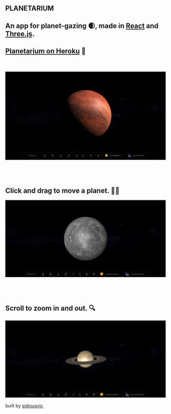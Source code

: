 ## PLANETARIUM

## An app for planet-gazing 🌒, made in [React](https://reactjs.org/) and [Three.js](https://threejs.org/).

## [Planetarium on Heroku](https://sidiousvic-planetarium.herokuapp.com/) 💫

<br></br>
<img src="./public/screen.png"></img>
<br></br>
<br></br>

## Click and drag to move a planet. ✋🏼

<img src="./public/grab-screen.gif"></img>
<br></br>
<br></br>

## Scroll to zoom in and out. 🔍

<img src="./public/zoom-screen.gif"></img>

built by [sidiousvic](https://github.com/sidiousvic)
